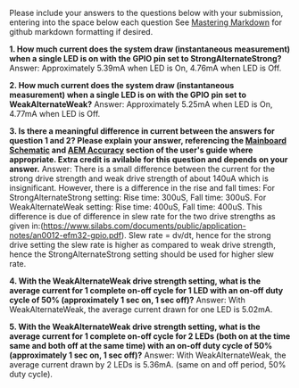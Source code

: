 Please include your answers to the questions below with your submission, entering into the space below each question
See [Mastering Markdown](https://guides.github.com/features/mastering-markdown/) for github markdown formatting if desired.

**1. How much current does the system draw (instantaneous measurement) when a single LED is on with the GPIO pin set to StrongAlternateStrong?**
   Answer: Approximately 5.39mA when LED is On, 4.76mA when LED is Off.


**2. How much current does the system draw (instantaneous measurement) when a single LED is on with the GPIO pin set to WeakAlternateWeak?**
   Answer: Approximately 5.25mA when LED is On, 4.77mA when LED is Off.


**3. Is there a meaningful difference in current between the answers for question 1 and 2? Please explain your answer, 
referencing the [Mainboard Schematic](https://www.silabs.com/documents/public/schematic-files/WSTK-Main-BRD4001A-A01-schematic.pdf) and [AEM Accuracy](https://www.silabs.com/documents/login/user-guides/ug279-brd4104a-user-guide.pdf) section of the user's guide where appropriate. Extra credit is avilable for this question and depends on your answer.**
   Answer: There is a small difference between the current for the strong drive strength and weak drive strength of about 140uA which is insignificant. However, there is a difference in the rise and fall times:
           For StrongAlternateStrong setting: Rise time: 300uS, Fall time: 300uS.
           For WeakAlternateWeak setting: Rise time: 400uS, Fall time: 400uS. 
           This difference is due of difference in slew rate for the two drive strengths as given in:(https://www.silabs.com/documents/public/application-notes/an0012-efm32-gpio.pdf). 
           Slew rate = dv/dt, hence for the strong drive setting the slew rate is higher as compared to weak drive strength, hence the StrongAlternateStrong setting should be used for 
           higher slew rate.


**4. With the WeakAlternateWeak drive strength setting, what is the average current for 1 complete on-off cycle for 1 LED with an on-off duty cycle of 50% (approximately 1 sec on, 1 sec off)?**
   Answer: With WeakAlternateWeak, the average current drawn for one LED is 5.02mA.


**5. With the WeakAlternateWeak drive strength setting, what is the average current for 1 complete on-off cycle for 2 LEDs (both on at the time same and both off at the same time) with an on-off duty cycle of 50% (approximately 1 sec on, 1 sec off)?**
   Answer: With WeakAlternateWeak, the average current drawn by 2 LEDs is 5.36mA. (same on and off period, 50% duty cycle).


